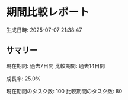 # 期間比較レポート

生成日時: 2025-07-07 21:38:47

## サマリー

現在期間: 過去7日間
比較期間: 過去14日間

成長率: 25.0%

現在期間のタスク数: 100
比較期間のタスク数: 80